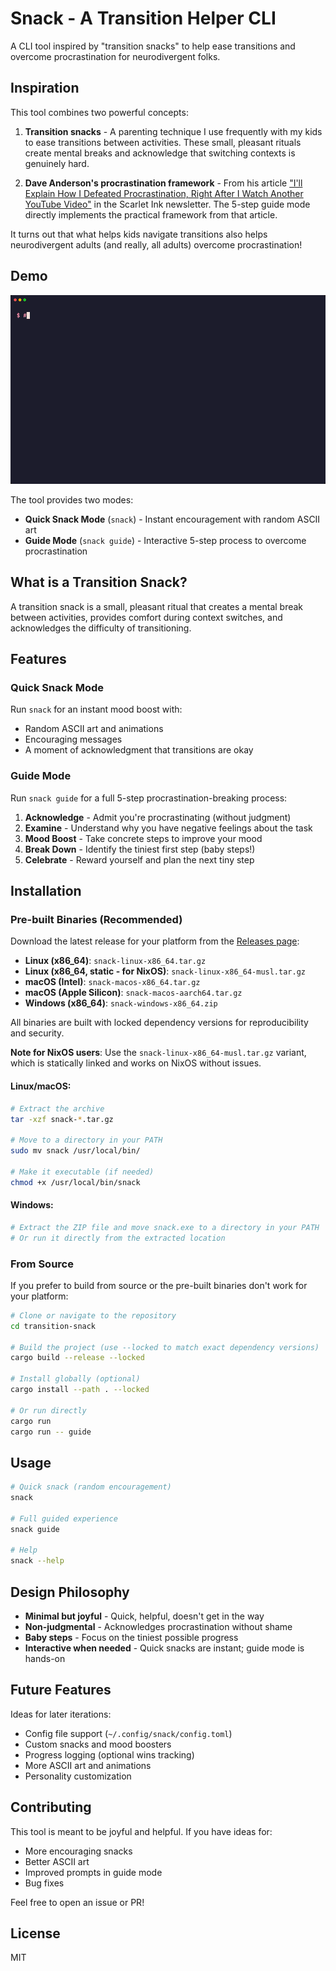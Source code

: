 # Snack - A Transition Helper CLI

A CLI tool inspired by "transition snacks" to help ease transitions and overcome procrastination for neurodivergent folks.

## Inspiration

This tool combines two powerful concepts:

1. **Transition snacks** - A parenting technique I use frequently with my kids to ease transitions between activities. These small, pleasant rituals create mental breaks and acknowledge that switching contexts is genuinely hard.

2. **Dave Anderson's procrastination framework** - From his article ["I'll Explain How I Defeated Procrastination, Right After I Watch Another YouTube Video"](https://www.scarletink.com/p/ill-explain-how-i-defeated-procrastination) in the Scarlet Ink newsletter. The 5-step guide mode directly implements the practical framework from that article.

It turns out that what helps kids navigate transitions also helps neurodivergent adults (and really, all adults) overcome procrastination!

## Demo

![Demo](demo.gif)

The tool provides two modes:
- **Quick Snack Mode** (`snack`) - Instant encouragement with random ASCII art
- **Guide Mode** (`snack guide`) - Interactive 5-step process to overcome procrastination

## What is a Transition Snack?

A transition snack is a small, pleasant ritual that creates a mental break between activities, provides comfort during context switches, and acknowledges the difficulty of transitioning.

## Features

### Quick Snack Mode
Run `snack` for an instant mood boost with:
- Random ASCII art and animations
- Encouraging messages
- A moment of acknowledgment that transitions are okay

### Guide Mode
Run `snack guide` for a full 5-step procrastination-breaking process:

1. **Acknowledge** - Admit you're procrastinating (without judgment)
2. **Examine** - Understand why you have negative feelings about the task
3. **Mood Boost** - Take concrete steps to improve your mood
4. **Break Down** - Identify the tiniest first step (baby steps!)
5. **Celebrate** - Reward yourself and plan the next tiny step

## Installation

### Pre-built Binaries (Recommended)

Download the latest release for your platform from the [Releases page](https://github.com/lassebn/transition-snack/releases):

- **Linux (x86_64)**: `snack-linux-x86_64.tar.gz`
- **Linux (x86_64, static - for NixOS)**: `snack-linux-x86_64-musl.tar.gz`
- **macOS (Intel)**: `snack-macos-x86_64.tar.gz`
- **macOS (Apple Silicon)**: `snack-macos-aarch64.tar.gz`
- **Windows (x86_64)**: `snack-windows-x86_64.zip`

All binaries are built with locked dependency versions for reproducibility and security.

**Note for NixOS users**: Use the `snack-linux-x86_64-musl.tar.gz` variant, which is statically linked and works on NixOS without issues.

#### Linux/macOS:
```bash
# Extract the archive
tar -xzf snack-*.tar.gz

# Move to a directory in your PATH
sudo mv snack /usr/local/bin/

# Make it executable (if needed)
chmod +x /usr/local/bin/snack
```

#### Windows:
```powershell
# Extract the ZIP file and move snack.exe to a directory in your PATH
# Or run it directly from the extracted location
```

### From Source

If you prefer to build from source or the pre-built binaries don't work for your platform:

```bash
# Clone or navigate to the repository
cd transition-snack

# Build the project (use --locked to match exact dependency versions)
cargo build --release --locked

# Install globally (optional)
cargo install --path . --locked

# Or run directly
cargo run
cargo run -- guide
```

## Usage

```bash
# Quick snack (random encouragement)
snack

# Full guided experience
snack guide

# Help
snack --help
```

## Design Philosophy

- **Minimal but joyful** - Quick, helpful, doesn't get in the way
- **Non-judgmental** - Acknowledges procrastination without shame
- **Baby steps** - Focus on the tiniest possible progress
- **Interactive when needed** - Quick snacks are instant; guide mode is hands-on

## Future Features

Ideas for later iterations:
- Config file support (`~/.config/snack/config.toml`)
- Custom snacks and mood boosters
- Progress logging (optional wins tracking)
- More ASCII art and animations
- Personality customization

## Contributing

This tool is meant to be joyful and helpful. If you have ideas for:
- More encouraging snacks
- Better ASCII art
- Improved prompts in guide mode
- Bug fixes

Feel free to open an issue or PR!

## License

MIT
